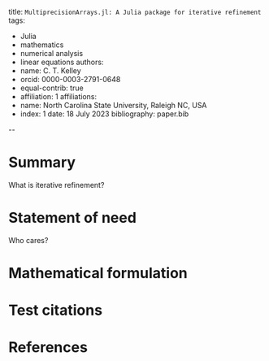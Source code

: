 title: `MultiprecisionArrays.jl: A Julia package for iterative refinement`
tags:
   - Julia
   - mathematics
   - numerical analysis
   - linear equations
authors:
   - name: C. T. Kelley
   - orcid: 0000-0003-2791-0648
   - equal-contrib: true
   - affiliation: 1
affiliations:
   - name: North Carolina State University, Raleigh NC, USA
   - index: 1
date: 18 July 2023
bibliography: paper.bib

--
# Summary

What is iterative refinement?


# Statement of need

Who cares?

# Mathematical formulation

# Test citations

# References
